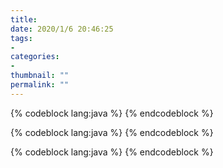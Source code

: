 ```yaml
---
title: 
date: 2020/1/6 20:46:25
tags: 
-
categories: 
-
thumbnail: ""
permalink: ""
---
```

{% codeblock lang:java %}
{% endcodeblock %}

{% codeblock lang:java %}
{% endcodeblock %}

{% codeblock lang:java %}
{% endcodeblock %}

<!-- excerpt -->
<!-- toc -->